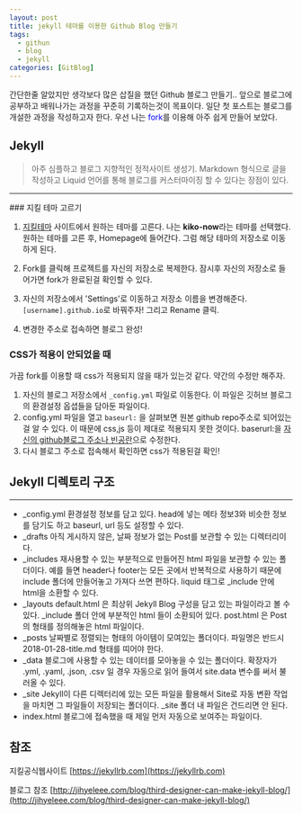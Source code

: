 ```yaml
---
layout: post
title: jekyll 테마를 이용한 Github Blog 만들기
tags:
  - githun
  - blog
  - jekyll
categories: [GitBlog]
---
```

간단한줄 알았지만 생각보다 많은 삽질을 했던 Github 블로그 만들기..
앞으로 블로그에 공부하고 배워나가는 과정을 꾸준히 기록하는것이 목표이다.
일단 첫 포스트는 블로그를 개설한 과정을 작성하고자 한다.
우선 나는 <span style="color:blue">fork</span>를 이용해 아주 쉽게 만들어 보았다.

## Jekyll

>아주 심플하고 블로그 지향적인 정적사이트 생성기.
>Markdown 형식으로 글을 작성하고 Liquid 언어를 통해 블로그를 커스터마이징 할 수 있다는 장점이 있다.
<hr>
### 지킬 테마 고르기

 1. [지킬테마](http://jekyllthemes.org/) 사이트에서 원하는 테마를 고른다. 나는 **kiko-now**라는 테마를 선택했다. 원하는 테마를 고른 후, Homepage에 들어간다. 그럼 해당 테마의 저장소로 이동하게 된다.
 2. Fork를 클릭해 프로젝트를 자신의 저장소로 복제한다.
 잠시후 자신의 저장소로 들어가면 fork가 완료된걸 확인할 수 있다.

 3. 자신의 저장소에서 'Settings'로 이동하고 저장소 이름을 변경해준다.
 `[username].github.io`로 바꿔주자! 그리고 Rename 클릭.

 4. 변경한 주소로 접속하면 블로그 완성!

### CSS가 적용이 안되었을 때

 가끔 fork를 이용할 때 css가 적용되지 않을 때가 있는것 같다. 약간의 수정만 해주자.
 1. 자신의 블로그 저장소에서 `_config.yml` 파일로 이동한다. 이 파일은 깃허브 블로그의 환경설정 옵셥들을 담아둔 파일이다.
 2. config.yml 파일을 열고 `baseurl:` 을 살펴보면 원본 github repo주소로 되어있는걸 알 수 있다. 이 때문에 css,js 등이 제대로 적용되지 못한 것이다. baserurl:을 <u>자신의 github블로그 주소나 빈공란</u>으로 수정한다.
 3. 다시 블로그 주소로 접속해서 확인하면 css가 적용된걸 확인!


## Jekyll 디렉토리 구조
<hr>

- _config.yml
환경설정 정보를 담고 있다. head에 넣는 메타 정보3와 비슷한 정보를 담기도 하고 baseurl, url 등도 설정할 수 있다.
- _drafts
아직 게시하지 않은, 날짜 정보가 없는 Post를 보관할 수 있는 디렉터리이다.
- _includes
재사용할 수 있는 부분적으로 만들어진 html 파일을 보관할 수 있는 폴더이다. 예를 들면 header나 footer는 모든 곳에서 반복적으로 사용하기 때문에 include 폴더에 만들어놓고 가져다 쓰면 편하다. liquid 태그로 _include 안에 html을 소환할 수 있다.
- _layouts
default.html 은 최상위 Jekyll Blog 구성을 담고 있는 파일이라고 볼 수 있다. _include 폴더 안에 부분적인 html 들이 소환되어 있다. post.html 은 Post의 형태를 정의해놓은 html 파일이다.
- _posts
날짜별로 정렬되는 형태의 아이템이 모여있는 폴더이다. 파일명은 반드시 2018-01-28-title.md 형태를 띠어야 한다.
- _data
블로그에 사용할 수 있는 데이터를 모아놓을 수 있는 폴더이다. 확장자가 .yml, .yaml, .json, .csv 일 경우 자동으로 읽어 들여서 site.data 변수를 써서 불러올 수 있다.
- _site
Jekyll이 다른 디렉터리에 있는 모든 파일을 활용해서 Site로 자동 변환 작업을 마치면 그 파일들이 저장되는 폴더이다. _site 폴더 내 파일은 건드리면 안 된다.
- index.html
블로그에 접속했을 때 제일 먼저 자동으로 보여주는 파일이다.

## 참조
지킬공식웹사이트 [https://jekyllrb.com](https://jekyllrb.com)

블로그 참조 [http://jihyeleee.com/blog/third-designer-can-make-jekyll-blog/](http://jihyeleee.com/blog/third-designer-can-make-jekyll-blog/)
